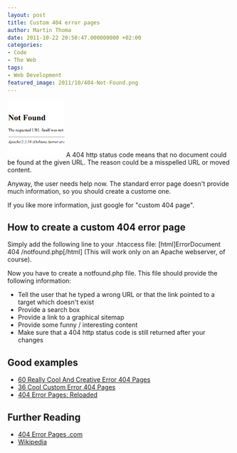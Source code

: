 ```yaml
---
layout: post
title: Custom 404 error pages
author: Martin Thoma
date: 2011-10-22 20:50:47.000000000 +02:00
categories:
- Code
- The Web
tags:
- Web Development
featured_image: 2011/10/404-Not-Found.png
---
```

<a href="../images/2011/10/404-Not-Found.png"><img src="../images/2011/10/404-Not-Found.png" alt="" title="404 Not Found" width="128" height="128" class="alignleft size-full wp-image-7061" /></a> A 404 http status code means that no document could be found at the given URL. The reason could be a misspelled URL or moved content. 

Anyway, the user needs help now. The standard error page doesn't provide much information, so you should create a custome one.

If you like more information, just google for "custom 404 page".

<h2>How to create a custom 404 error page</h2>
Simply add the following line to your .htaccess file:
[html]ErrorDocument 404 /notfound.php[/html]
(This will work only on an Apache webserver, of course).

Now you have to create a notfound.php file. This file should provide the following information:
<ul>
  <li>Tell the user that he typed a wrong URL or that the link pointed to a target which doesn't exist</li>
  <li>Provide a search box</li>
  <li>Provide a link to a graphical sitemap</li>
  <li>Provide some funny / interesting content</li>
  <li>Make sure that a 404 http status code is still returned after your changes</li>
</ul>

<h2>Good examples</h2>
<ul>
  <li><a href="http://www.hongkiat.com/blog/60-really-cool-and-creative-error-404-pages/">60 Really Cool And Creative Error 404 Pages</a></li>
  <li><a href="http://dzineblog.com/2008/11/custom-error-404-pages.html">36 Cool Custom Error 404 Pages</a></li>
  <li><a href="http://www.smashingmagazine.com/2007/08/17/404-error-pages-reloaded/">404 Error Pages: Reloaded</a></li>
</ul>

<h2>Further Reading</h2>
<ul>
  <li><a href="http://www.404errorpages.com/">404 Error Pages .com</a></li>
  <li><a href="http://en.wikipedia.org/wiki/HTTP_404">Wikipedia</a></li>
</ul>
